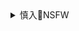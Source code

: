 <details><summary>慎入🔞NSFW</summary>

Not Safe For Work
![](https://upload.wikimedia.org/wikipedia/commons/thumb/d/d3/Biohazard_Symbol_Specification.png/210px-Biohazard_Symbol_Specification.png)

<details><summary><b>风险自理Use At Your Own Risk🈲</summary>

#### 巴士德学院教授反驳新冠病毒人造说法判断错误
http://www.rfi.fr/cn/法国/20200417-巴士德学院教授反驳新冠病毒人造说法缺乏依据

当初我几乎是唯一的一个专家对类似的研究提出质疑，指出这种研究太危险，当时支持研究的人可以有益于研制出预防传染病的疫苗，但是，之后大家都意识到这其实没有什么用处。所以我认为石zl团队的上述研究完全是疯狂的研究，让人类冒着不必要的风险，所以，我当初就十分反对。石zl有许多研究都很优秀，但是，这方面的研究我认为没有任何价值，而且十分危险。但是，她并不是唯一从事这方面研究的学者 ，在荷兰和美国都有人继续从事这些危险的研究。
</details>
</details>
